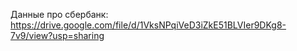 Данные про сбербанк: https://drive.google.com/file/d/1VksNPqiVeD3iZkE51BLVIer9DKg8-7v9/view?usp=sharing
